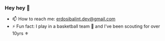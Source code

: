 ### Hey hey 👋

- 📫 How to reach me: erdosibalint.dev@gmail.com
- ⚡ Fun fact: I play in a basketball team 🏀 and I've been scouting for over 10yrs ⚜️

